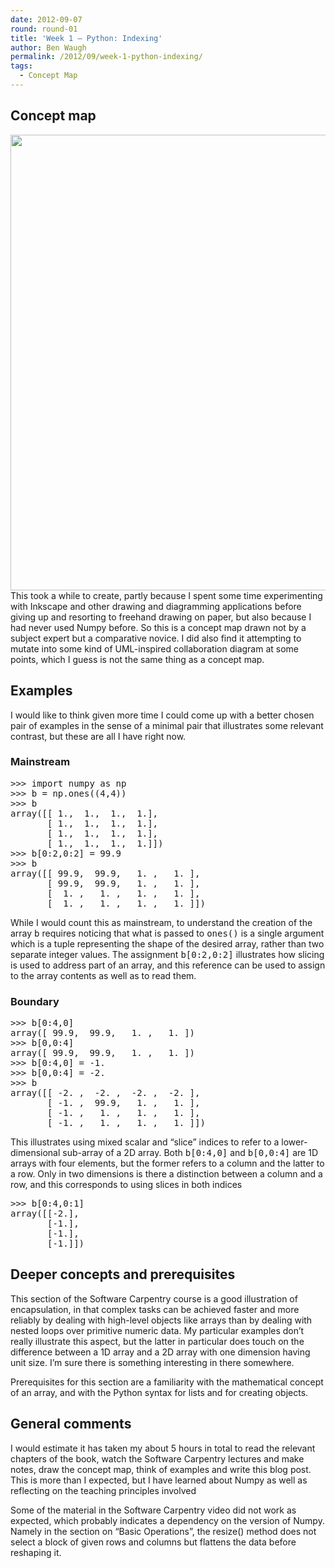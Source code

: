 ```yaml
---
date: 2012-09-07
round: round-01
title: 'Week 1 – Python: Indexing'
author: Ben Waugh
permalink: /2012/09/week-1-python-indexing/
tags:
  - Concept Map
---
```

## Concept map

[<img class="alignnone size-full wp-image-237" title="concept-map" src="http://teaching.software-carpentry.org/wp-content/uploads/2012/09/concept-map1.jpg" alt="" width="993" height="729" />][1]This took a while to create, partly because I spent some time experimenting with Inkscape and other drawing and diagramming applications before giving up and resorting to freehand drawing on paper, but also because I had never used Numpy before. So this is a concept map drawn not by a subject expert but a comparative novice. I did also find it attempting to mutate into some kind of UML-inspired collaboration diagram at some points, which I guess is not the same thing as a concept map.

## Examples

I would like to think given more time I could come up with a better chosen pair of examples in the sense of a minimal pair that illustrates some relevant contrast, but these are all I have right now.

### Mainstream

<pre>&gt;&gt;&gt; import numpy as np
&gt;&gt;&gt; b = np.ones((4,4))
&gt;&gt;&gt; b
array([[ 1.,  1.,  1.,  1.],
       [ 1.,  1.,  1.,  1.],
       [ 1.,  1.,  1.,  1.],
       [ 1.,  1.,  1.,  1.]])
&gt;&gt;&gt; b[0:2,0:2] = 99.9
&gt;&gt;&gt; b
array([[ 99.9,  99.9,   1. ,   1. ],
       [ 99.9,  99.9,   1. ,   1. ],
       [  1. ,   1. ,   1. ,   1. ],
       [  1. ,   1. ,   1. ,   1. ]])</pre>

While I would count this as mainstream, to understand the creation of the array <tt>b</tt> requires noticing that what is passed to <tt>ones()</tt> is a single argument which is a tuple representing the shape of the desired array, rather than two separate integer values. The assignment <tt>b[0:2,0:2]</tt> illustrates how slicing is used to address part of an array, and this reference can be used to assign to the array contents as well as to read them.

### Boundary

<pre>&gt;&gt;&gt; b[0:4,0]
array([ 99.9,  99.9,   1. ,   1. ])
&gt;&gt;&gt; b[0,0:4]
array([ 99.9,  99.9,   1. ,   1. ])
&gt;&gt;&gt; b[0:4,0] = -1.
&gt;&gt;&gt; b[0,0:4] = -2.
&gt;&gt;&gt; b
array([[ -2. ,  -2. ,  -2. ,  -2. ],
       [ -1. ,  99.9,   1. ,   1. ],
       [ -1. ,   1. ,   1. ,   1. ],
       [ -1. ,   1. ,   1. ,   1. ]])</pre>

This illustrates using mixed scalar and &#8220;slice&#8221; indices to refer to a lower-dimensional sub-array of a 2D array. Both <tt>b[0:4,0]</tt> and <tt>b[0,0:4]</tt> are 1D arrays with four elements, but the former refers to a column and the latter to a row. Only in two dimensions is there a distinction between a column and a row, and this corresponds to using slices in both indices

<pre>&gt;&gt;&gt; b[0:4,0:1]
array([[-2.],
       [-1.],
       [-1.],
       [-1.]])</pre>

## Deeper concepts and prerequisites

This section of the Software Carpentry course is a good illustration of encapsulation, in that complex tasks can be achieved faster and more reliably by dealing with high-level objects like arrays than by dealing with nested loops over primitive numeric data. My particular examples don&#8217;t really illustrate this aspect, but the latter in particular does touch on the difference between a 1D array and a 2D array with one dimension having unit size. I&#8217;m sure there is something interesting in there somewhere.

Prerequisites for this section are a familiarity with the mathematical concept of an array, and with the Python syntax for lists and for creating objects.

## General comments

I would estimate it has taken my about 5 hours in total to read the relevant chapters of the book, watch the Software Carpentry lectures and make notes, draw the concept map, think of examples and write this blog post. This is more than I expected, but I have learned about Numpy as well as reflecting on the teaching principles involved

Some of the material in the Software Carpentry video did not work as expected, which probably indicates a dependency on the version of Numpy. Namely in the section on &#8220;Basic Operations&#8221;, the resize() method does not select a block of given rows and columns but flattens the data before reshaping it.

 [1]: http://teaching.software-carpentry.org/wp-content/uploads/2012/09/concept-map1.jpg
